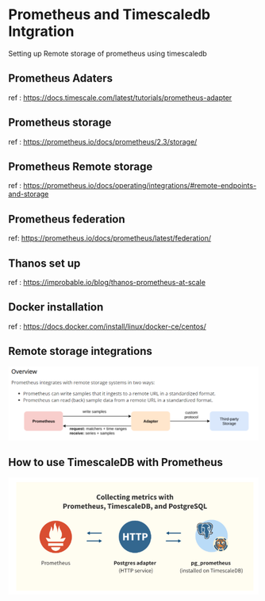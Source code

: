# Prometheus  and Timescaledb Intgration
  Setting up Remote storage of prometheus using timescaledb 

## Prometheus Adaters  

ref : https://docs.timescale.com/latest/tutorials/prometheus-adapter
## Prometheus storage
ref : https://prometheus.io/docs/prometheus/2.3/storage/

## Prometheus Remote storage 
ref : https://prometheus.io/docs/operating/integrations/#remote-endpoints-and-storage

## Prometheus federation
ref: https://prometheus.io/docs/prometheus/latest/federation/

## Thanos set up 

ref : https://improbable.io/blog/thanos-prometheus-at-scale

## Docker installation 
ref : https://docs.docker.com/install/linux/docker-ce/centos/
## Remote storage integrations
![Remote storage integrations](/prom-remote-storage.PNG)
## How to use TimescaleDB with Prometheus
![How to use TimescaleDB with Prometheus](/timescaledb-prom-setup.PNG)
